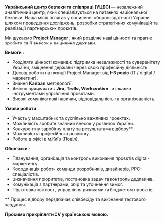 **Український центр безпеки та співпраці (УЦБС)** — незалежний аналітичний
центр, який спеціалізується на питаннях національної безпеки. Наша місія
полягає у посиленні обороноздатності України шляхом проведення досліджень,
розробки стратегічних комунікацій та реалізації партнерських проєктів.

Ми шукаємо **Project Manager** , який розділяє наші цінності та прагне зробити
свій внесок у зміцнення держави.

**Вимоги** :

  * Розділяти цінності команди: підтримка незалежності та суверенітету України, зміцнення держави через свою професійну діяльність.
  * Досвід роботи на позиції Project Manager від **1–3 років** (IT / digital / маркетинг).
  * Знання **Kanban** методології.
  * Вміння працювати з **Jira, Trello, Worksection** чи іншими інструментами управління проєктами.
  * Високі комунікативні навички, відповідальність та організованість.

**Умови роботи** :

  * Участь у масштабних та суспільно важливих проектах.
  * Можливість зробити значний внесок у розвиток України.
  * Конкурентну заробітну плату за результатами відбору**.
  * Можливість професійного розвитку.
  * Робота в офісі в м.Київ (Поділ).

**Обов’язки** :

  * Планування, організація та контроль виконання проєктів digital-маркетингу.
  * Координація роботи команди розробників, дизайнерів, PPC-спеціалістів.
  * Визначення пріоритетів, постановка задач та контроль дедлайнів.
  * Комунікація з партнерами, збір та уточнення вимог.
  * Підготовка звітності, управління ризиками та бюджетом проєктів.

** Процес відбору передбачає співбесіду та виконання тестового завдання.

**Просимо прикріпляти CV українською мовою.**